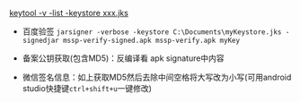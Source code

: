 [keytool -v -list -keystore xxx.jks](http://www.jianshu.com/p/b2b7f845f875)

- 百度验签
  `jarsigner -verbose -keystore C:\Documents\myKeystore.jks -signedjar mssp-verify-signed.apk mssp-verify.apk myKey`


- 备案公钥获取(包含MD5)：反编译看 apk signature中内容

- 微信签名信息：如上获取MD5然后去除中间空格将大写改为小写(可用android studio快捷键`ctrl+shift+u`一键修改)

